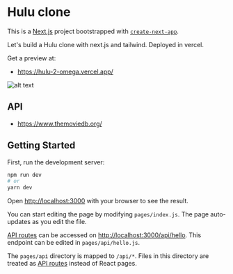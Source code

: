 # Hulu clone

This is a [Next.js](https://nextjs.org/) project bootstrapped with [`create-next-app`](https://github.com/vercel/next.js/tree/canary/packages/create-next-app).

Let's build a Hulu clone with next.js and tailwind. Deployed in vercel.

Get a preview at:
* https://hulu-2-omega.vercel.app/

![alt text](https://github.com/klaryon/hulu-clone-2.0/blob/main/assets/images/1.PNG?raw=true)

## API

* https://www.themoviedb.org/

## Getting Started

First, run the development server:

```bash
npm run dev
# or
yarn dev
```

Open [http://localhost:3000](http://localhost:3000) with your browser to see the result.

You can start editing the page by modifying `pages/index.js`. The page auto-updates as you edit the file.

[API routes](https://nextjs.org/docs/api-routes/introduction) can be accessed on [http://localhost:3000/api/hello](http://localhost:3000/api/hello). This endpoint can be edited in `pages/api/hello.js`.

The `pages/api` directory is mapped to `/api/*`. Files in this directory are treated as [API routes](https://nextjs.org/docs/api-routes/introduction) instead of React pages.
